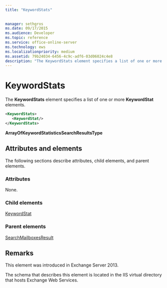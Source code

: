 ```yaml
---
title: "KeywordStats"
 
 
manager: sethgros
ms.date: 09/17/2015
ms.audience: Developer
ms.topic: reference
ms.service: office-online-server
ms.technology: ews
ms.localizationpriority: medium
ms.assetid: 79b24034-6456-4c9c-adf6-03d06024c4e8
description: "The KeywordStats element specifies a list of one or more KeywordStat elements."
---
```


# KeywordStats

The **KeywordStats** element specifies a list of one or more **KeywordStat** elements. 
  
```XML
<KeywordStats>
   <KeywordStat/>
</KeywordStats>
```

 **ArrayOfKeywordStatisticsSearchResultsType**
## Attributes and elements

The following sections describe attributes, child elements, and parent elements.
  
### Attributes

None.
  
### Child elements

[KeywordStat](keywordstat.md)
  
### Parent elements

[SearchMailboxesResult](searchmailboxesresult.md)
  
## Remarks

This element was introduced in Exchange Server 2013.
  
The schema that describes this element is located in the IIS virtual directory that hosts Exchange Web Services.
  

